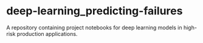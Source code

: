 # deep-learning_predicting-failures

A repository containing project notebooks for deep learning models in high-risk production applications.
